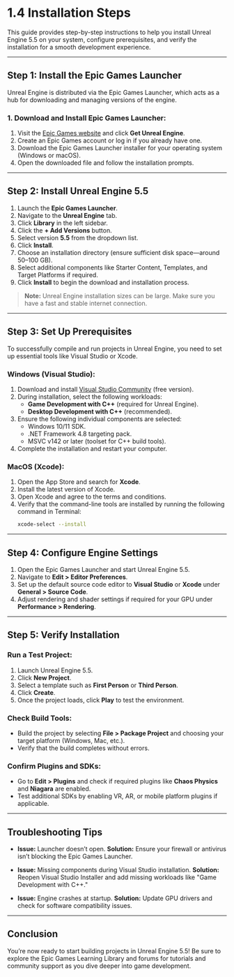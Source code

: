 # 1.4 Installation Steps
This guide provides step-by-step instructions to help you install Unreal Engine 5.5 on your system, configure prerequisites, and verify the installation for a smooth development experience.

---

## **Step 1: Install the Epic Games Launcher**
Unreal Engine is distributed via the Epic Games Launcher, which acts as a hub for downloading and managing versions of the engine.

### **1. Download and Install Epic Games Launcher:**
1. Visit the [Epic Games website](https://www.unrealengine.com) and click **Get Unreal Engine**.
2. Create an Epic Games account or log in if you already have one.
3. Download the Epic Games Launcher installer for your operating system (Windows or macOS).
4. Open the downloaded file and follow the installation prompts.

---

## **Step 2: Install Unreal Engine 5.5**
1. Launch the **Epic Games Launcher**.
2. Navigate to the **Unreal Engine** tab.
3. Click **Library** in the left sidebar.
4. Click the **+ Add Versions** button.
5. Select version **5.5** from the dropdown list.
6. Click **Install**.
7. Choose an installation directory (ensure sufficient disk space—around 50–100 GB).
8. Select additional components like Starter Content, Templates, and Target Platforms if required.
9. Click **Install** to begin the download and installation process.

> **Note:** Unreal Engine installation sizes can be large. Make sure you have a fast and stable internet connection.

---

## **Step 3: Set Up Prerequisites**
To successfully compile and run projects in Unreal Engine, you need to set up essential tools like Visual Studio or Xcode.

### **Windows (Visual Studio):**
1. Download and install [Visual Studio Community](https://visualstudio.microsoft.com/) (free version).
2. During installation, select the following workloads:
   - **Game Development with C++** (required for Unreal Engine).
   - **Desktop Development with C++** (recommended).
3. Ensure the following individual components are selected:
   - Windows 10/11 SDK.
   - .NET Framework 4.8 targeting pack.
   - MSVC v142 or later (toolset for C++ build tools).
4. Complete the installation and restart your computer.

### **MacOS (Xcode):**
1. Open the App Store and search for **Xcode**.
2. Install the latest version of Xcode.
3. Open Xcode and agree to the terms and conditions.
4. Verify that the command-line tools are installed by running the following command in Terminal:
   ```bash
   xcode-select --install
   ```

---

## **Step 4: Configure Engine Settings**
1. Open the Epic Games Launcher and start Unreal Engine 5.5.
2. Navigate to **Edit > Editor Preferences**.
3. Set up the default source code editor to **Visual Studio** or **Xcode** under **General > Source Code**.
4. Adjust rendering and shader settings if required for your GPU under **Performance > Rendering**.

---

## **Step 5: Verify Installation**
### **Run a Test Project:**
1. Launch Unreal Engine 5.5.
2. Click **New Project**.
3. Select a template such as **First Person** or **Third Person**.
4. Click **Create**.
5. Once the project loads, click **Play** to test the environment.

### **Check Build Tools:**
- Build the project by selecting **File > Package Project** and choosing your target platform (Windows, Mac, etc.).
- Verify that the build completes without errors.

### **Confirm Plugins and SDKs:**
- Go to **Edit > Plugins** and check if required plugins like **Chaos Physics** and **Niagara** are enabled.
- Test additional SDKs by enabling VR, AR, or mobile platform plugins if applicable.

---

## **Troubleshooting Tips**
- **Issue:** Launcher doesn’t open.
  **Solution:** Ensure your firewall or antivirus isn’t blocking the Epic Games Launcher.

- **Issue:** Missing components during Visual Studio installation.
  **Solution:** Reopen Visual Studio Installer and add missing workloads like "Game Development with C++."

- **Issue:** Engine crashes at startup.
  **Solution:** Update GPU drivers and check for software compatibility issues.

---

## **Conclusion**
You’re now ready to start building projects in Unreal Engine 5.5! Be sure to explore the Epic Games Learning Library and forums for tutorials and community support as you dive deeper into game development.

